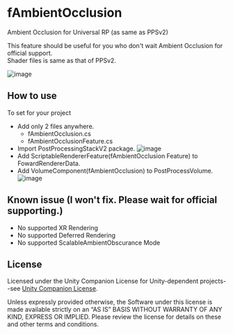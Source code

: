 # fAmbientOcclusion
Ambient Occlusion for Universal RP (as same as PPSv2)

This feature should be useful for you who don't wait Ambient Occlusion for official support.  
Shader files is same as that of PPSv2.

![image](https://user-images.githubusercontent.com/24952685/75114171-39eb6500-5697-11ea-83a7-1991033c0f74.png)

## How to use
To set for your project
- Add only 2 files anywhere.
    - fAmbientOcclusion.cs
    - fAmbientOcclusionFeature.cs
- Import PostProcessingStackV2 package.
![image](https://user-images.githubusercontent.com/24952685/75114679-8f297580-569b-11ea-8bda-67670c9ef50f.png)
- Add ScriptableRendererFeature(fAmbientOcclusion Feature) to FowardRendererData.
- Add VolumeComponent(fAmbientOcclusion) to PostProcessVolume.
![image](https://user-images.githubusercontent.com/24952685/75114194-656e4f80-5697-11ea-903e-a559c86da5a5.png)

## Known issue (I won't fix. Please wait for official supporting.)
- No supported XR Rendering
- No supported Deferred Rendering
- No supported ScalableAmbientObscurance Mode

## License
Licensed under the Unity Companion License for Unity-dependent projects--see [Unity Companion License](http://www.unity3d.com/legal/licenses/Unity_Companion_License). 

Unless expressly provided otherwise, the Software under this license is made available strictly on an “AS IS” BASIS WITHOUT WARRANTY OF ANY KIND, EXPRESS OR IMPLIED. Please review the license for details on these and other terms and conditions.
